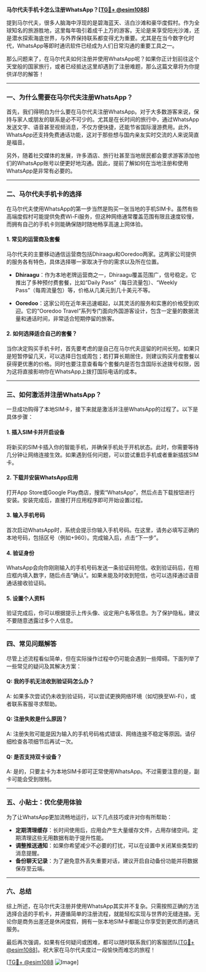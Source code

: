 **马尔代夫手机卡怎么注册WhatsApp？[[TG💪+ @esim1088](https://t.me/s/esim1088)]**

提到马尔代夫，很多人脑海中浮现的是碧海蓝天、洁白沙滩和豪华度假村。作为全球知名的旅游胜地，这里每年吸引着成千上万的游客。无论是来享受阳光沙滩，还是潜水探索海底世界，与外界保持联系都变得尤为重要。尤其是在当今数字化时代，WhatsApp等即时通讯软件已经成为人们日常沟通的重要工具之一。

那么问题来了，在马尔代夫如何注册并使用WhatsApp呢？如果你正计划前往这个天堂般的国家旅行，或者已经抵达这里却遇到了注册难题，那么这篇文章将为你提供详尽的解答！

---

### 一、为什么需要在马尔代夫注册WhatsApp？

首先，我们得明白为什么要在马尔代夫注册WhatsApp。对于大多数游客来说，保持与家人或朋友的联系是必不可少的。尤其是在长时间的旅行中，通过WhatsApp发送文字、语音甚至视频消息，不仅方便快捷，还能节省国际漫游费用。此外，WhatsApp还支持免费通话功能，这对于那些想与国内亲友实时交流的人来说简直是福音。

另外，随着社交媒体的发展，许多酒店、旅行社甚至当地居民都会要求游客添加他们的WhatsApp账号以便更好地沟通。因此，提前了解如何在当地注册和使用WhatsApp是非常有必要的。

---

### 二、马尔代夫手机卡的选择

在马尔代夫使用WhatsApp的第一步当然是购买一张当地的手机SIM卡。虽然有些高端度假村可能提供免费Wi-Fi服务，但这种网络通常覆盖范围有限且速度较慢，而拥有自己的手机卡则能确保随时随地畅享高速上网体验。

#### 1. 常见的运营商及套餐

马尔代夫的主要移动通信运营商包括Dhiraagu和Ooredoo两家。这两家公司提供的服务各有特色，具体选择哪一家取决于你的需求以及所在位置。

- **Dhiraagu**：作为本地老牌运营商之一，Dhiraagu覆盖范围广，信号稳定。它推出了多种预付费套餐，比如“Daily Pass”（每日流量包）、“Weekly Pass”（每周流量包）等，价格从几美元到几十美元不等。
  
- **Ooredoo**：这家公司在近年来迅速崛起，以其灵活的服务和实惠的价格受到欢迎。它的“Ooredoo Travel”系列专门面向外国游客设计，包含一定量的数据流量和通话时间，非常适合短期停留的旅客。

#### 2. 如何选择适合自己的套餐？

当你决定购买手机卡时，首先要考虑的是自己在马尔代夫逗留的时间长短。如果只是短暂停留几天，可以选择日包或周包；若打算长期居住，则建议购买月度套餐以获得更优惠的价格。同时也要注意查看每个套餐内是否包含国际长途拨号权限，因为这将直接影响你在WhatsApp上拨打国际电话的成本。

---

### 三、如何激活并注册WhatsApp？

一旦成功购得了本地SIM卡，接下来就是激活并注册WhatsApp的过程了。以下是具体步骤：

#### 1. 插入SIM卡并开启设备

将新买的SIM卡插入你的智能手机，并确保手机处于开机状态。此时，你需要等待几分钟让网络连接生效。如果遇到任何问题，可以尝试重启手机或者重新插拔SIM卡。

#### 2. 下载并安装WhatsApp应用

打开App Store或Google Play商店，搜索“WhatsApp”，然后点击下载按钮进行安装。安装完成后，直接打开应用程序即可开始设置过程。

#### 3. 输入手机号码

首次启动WhatsApp时，系统会提示你输入手机号码。在这里，请务必填写正确的本地号码，包括区号（例如+960）。完成输入后，点击“下一步”。

#### 4. 验证身份

WhatsApp会向你刚刚输入的手机号码发送一条验证码短信。收到验证码后，在相应框内填入数字，随后点击“确认”。如果未能及时收到短信，也可以选择通过语音通话接收验证码。

#### 5. 设置个人资料

验证完成后，你可以根据提示上传头像、设定用户名等信息。为了保护隐私，建议不要随意透露过多个人信息。

---

### 四、常见问题解答

尽管上述流程看似简单，但在实际操作过程中仍可能会遇到一些障碍。下面列举了一些常见的疑问及其解决方案：

#### Q: 我的手机无法收到验证码怎么办？
A: 如果多次尝试仍未收到验证码，可以尝试更换网络环境（如切换至Wi-Fi），或者联系客服寻求帮助。

#### Q: 注册失败是什么原因？
A: 注册失败可能是因为输入的手机号码格式错误、网络连接不稳定等原因。请仔细检查各项细节后再试一次。

#### Q: 是否支持双卡设备？
A: 是的，只要主卡为本地SIM卡即可正常使用WhatsApp。不过需要注意的是，副卡可能会受到限制。

---

### 五、小贴士：优化使用体验

为了让WhatsApp更加流畅地运行，以下几点技巧或许对你有所帮助：

- **定期清理缓存**：长时间使用后，应用会产生大量缓存文件，占用存储空间。定期清理这些无用数据有助于提升性能。
- **调整推送通知**：如果你希望减少不必要的打扰，可以在设置中关闭某些类型的消息提醒。
- **备份聊天记录**：为了避免意外丢失重要对话，建议开启自动备份功能并将数据保存至云端。

---

### 六、总结

综上所述，在马尔代夫注册并使用WhatsApp其实并不复杂。只需按照正确的方法选择合适的手机卡，并遵循简单的注册流程，就能轻松实现与世界的无缝连接。无论你是商务出差还是休闲度假，拥有一张本地SIM卡都能让你享受到更优质的通讯服务。

最后再次强调，如果有任何疑问或困难，都可以随时联系我们的客服团队[[TG💪+ @esim1088](https://t.me/s/esim1088)]。祝大家在马尔代夫度过一段愉快而难忘的旅程！

[[TG💪+ @esim1088](https://t.me/s/esim1088) ![Image](https://i.postimg.cc/4NQfJmqS/Snipaste-2025-05-13-00-14-12.png)]